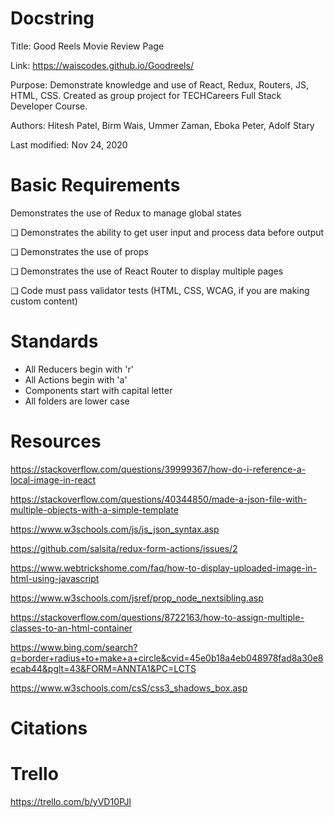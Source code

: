 # Docstring

Title: Good Reels Movie Review Page

Link: https://waiscodes.github.io/Goodreels/

Purpose: Demonstrate knowledge and use of React, Redux, Routers, JS, HTML, CSS. Created as group project for TECHCareers Full Stack Developer Course.

Authors: Hitesh Patel, Birm Wais, Ummer Zaman, Eboka Peter, Adolf Stary

Last modified: Nov 24, 2020

# Basic Requirements

Demonstrates the use of Redux to manage global states

❏ Demonstrates the ability to get user input and process data before output

❏ Demonstrates the use of props

❏ Demonstrates the use of React Router to display multiple pages

❏ Code must pass validator tests (HTML, CSS, WCAG, if you are making custom content)

# Standards

- All Reducers begin with 'r'
- All Actions begin with 'a'
- Components start with capital letter
- All folders are lower case

# Resources

https://stackoverflow.com/questions/39999367/how-do-i-reference-a-local-image-in-react

https://stackoverflow.com/questions/40344850/made-a-json-file-with-multiple-objects-with-a-simple-template

https://www.w3schools.com/js/js_json_syntax.asp

https://github.com/salsita/redux-form-actions/issues/2

https://www.webtrickshome.com/faq/how-to-display-uploaded-image-in-html-using-javascript

https://www.w3schools.com/jsref/prop_node_nextsibling.asp

https://stackoverflow.com/questions/8722163/how-to-assign-multiple-classes-to-an-html-container

https://www.bing.com/search?q=border+radius+to+make+a+circle&cvid=45e0b18a4eb048978fad8a30e8ecab44&pglt=43&FORM=ANNTA1&PC=LCTS

https://www.w3schools.com/csS/css3_shadows_box.asp

# Citations

# Trello

https://trello.com/b/yVD10PJl
